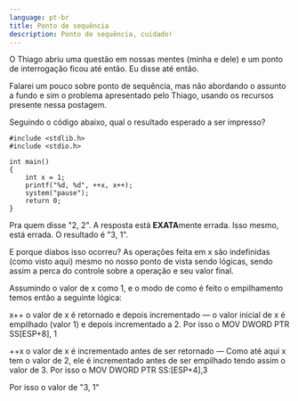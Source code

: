 ```yaml
---
language: pt-br
title: Ponto de sequência
description: Ponto de sequência, cuidado!
---
```

O Thiago abriu uma questão em nossas mentes (minha e dele) e um ponto de interrogação ficou até então. Eu disse até então.

Falarei um pouco sobre ponto de sequência, mas não abordando o assunto a fundo e sim o problema apresentado pelo Thiago, usando os recursos presente nessa postagem.

Seguindo o código abaixo, qual o resultado esperado a ser impresso?

```
#include <stdlib.h>
#include <stdio.h>

int main()
{
    int x = 1;
    printf("%d, %d", ++x, x++);
    system("pause");
    return 0;
}
```

Pra quem disse "2, 2". A resposta está **EXATA**mente errada.
Isso mesmo, está errada. O resultado é "3, 1".

E porque diabos isso ocorreu? As operações feita em x são indefinidas (como visto aqui) mesmo no nosso ponto de vista sendo lógicas, sendo assim a perca do controle sobre a operação e seu valor final.

Assumindo o valor de x como 1, e o modo de como é feito o empilhamento temos então a seguinte lógica:

x++ o valor de x é retornado e depois incrementado — o valor inicial de x é empilhado (valor 1) e depois incrementado a 2. Por isso o MOV DWORD PTR SS[ESP+8], 1

++x o valor de x é incrementado antes de ser retornado — Como até aqui x tem o valor de 2, ele é incrementado antes de ser empilhado tendo assim o valor de 3. Por isso o MOV DWORD PTR SS:[ESP+4],3

Por isso o valor de "3, 1"